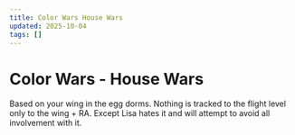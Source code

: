 ```yaml
---
title: Color Wars House Wars
updated: 2025-10-04
tags: []
---
```


# Color Wars - House Wars


Based on your wing in the egg dorms. Nothing is tracked to the flight level only to the wing + RA. Except Lisa hates it and will attempt to avoid all involvement with it.

